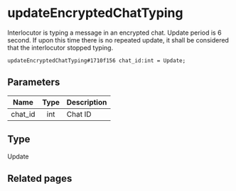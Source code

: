 # updateEncryptedChatTyping
Interlocutor is typing a message in an encrypted chat. Update period is 6 second. If upon this time there is no repeated update, it shall be considered that the interlocutor stopped typing.

```
updateEncryptedChatTyping#1710f156 chat_id:int = Update;
```

## Parameters
| Name | Type | Description |
| ---- | :----: | ----------- |
| chat_id | int | Chat ID |


## Type
Update

## Related pages
